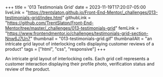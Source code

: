 +++
title = '013 Testimonials Grid'
date = 2023-11-19T17:20:07-05:00
liveLink = "https://trentslaton.github.io/Front-End-Mentor/_challenges/013-testimonials-grid/index.html"
githubLink = "https://github.com/TrentSlaton/Front-End-Mentor/tree/master/_challenges/013-testimonials-grid"
femLink = "https://www.frontendmentor.io/challenges/testimonials-grid-section-Nnw6J7Un7"
thumbnail = "013-testimonials-grid.gif"
thumbnailAlt = "an intricate grid layout of interlocking cells displaying customer reviews of a product"
tags = ["html", "css", "responsive"]
+++

An intricate grid layout of interlocking cells. Each grid cell represents a customer interaction displaying their profile photo, verification status and review of the product.

